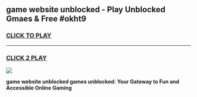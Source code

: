 
## game website unblocked - Play Unblocked Gmaes & Free #okht9
<h3>
<a href="https://news.freeplayer.one?title=game_website_unblocked&ref=03M">CLICK TO PLAY</a></h3>
<hr>

<h3>
<a href="https://news.freeplayer.one?title=game_website_unblocked&ref=03M">CLICK 2 PLAY</a>
  
</h3>

<a href="https://news.freeplayer.one?title=game_website_unblocked&ref=03M"><img src="https://clearcache.store/games.png"></a>


**game website unblocked games unblocked: Your Gateway to Fun and Accessible Online Gaming**
